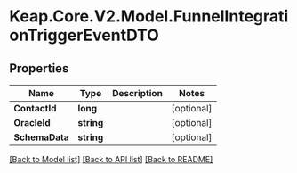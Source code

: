 # Keap.Core.V2.Model.FunnelIntegrationTriggerEventDTO

## Properties

Name | Type | Description | Notes
------------ | ------------- | ------------- | -------------
**ContactId** | **long** |  | [optional] 
**OracleId** | **string** |  | [optional] 
**SchemaData** | **string** |  | [optional] 

[[Back to Model list]](../README.md#documentation-for-models) [[Back to API list]](../README.md#documentation-for-api-endpoints) [[Back to README]](../README.md)

